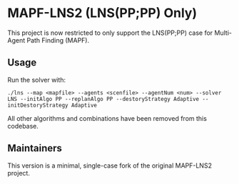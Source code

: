 # MAPF-LNS2 (LNS(PP;PP) Only)

This project is now restricted to only support the LNS(PP;PP) case for Multi-Agent Path Finding (MAPF).

## Usage

Run the solver with:

```
./lns --map <mapfile> --agents <scenfile> --agentNum <num> --solver LNS --initAlgo PP --replanAlgo PP --destoryStrategy Adaptive --initDestoryStrategy Adaptive
```

All other algorithms and combinations have been removed from this codebase.

## Maintainers
This version is a minimal, single-case fork of the original MAPF-LNS2 project.
